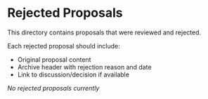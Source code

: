 # Rejected Proposals

This directory contains proposals that were reviewed and rejected.

Each rejected proposal should include:
- Original proposal content
- Archive header with rejection reason and date
- Link to discussion/decision if available

*No rejected proposals currently*